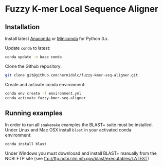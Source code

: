 # Fuzzy K-mer Local Sequence Aligner

## Installation

Install latest
<a href="https://www.anaconda.com/distribution/" target="_blank">Anaconda</a>
or
<a href="https://docs.conda.io/en/latest/miniconda.html" target="_blank">Miniconda</a>
for Python 3.x.

Update ``conda`` to latest:
```bash
conda update -n base conda
```

Clone the Github repository:
```bash
git clone git@github.com:hermidalc/fuzzy-kmer-seq-aligner.git
```

Create and activate conda environment:
```bash
conda env create -f environment.yml
conda activate fuzzy-kmer-seq-aligner
```

## Running examples

In order to run all ``snakemake`` examples the BLAST+ suite must be installed.
Under Linux and Mac OSX install ``blast`` in your activated conda environment:
```bash
conda install blast
```
Under Windows you must downlooad and install BLAST+ manually from the NCBI
FTP site (see ftp://ftp.ncbi.nlm.nih.gov/blast/executables/LATEST)
